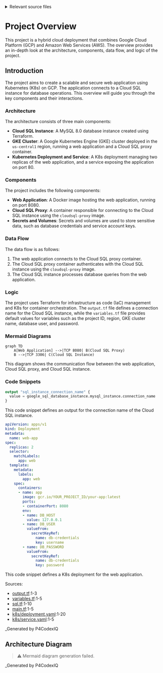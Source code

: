 <details>
<summary>Relevant source files</summary>

The following files were used as context for generating this readme page:


- [output.tf](output.tf)

- [variables.tf](variables.tf)

- [sql.tf](sql.tf)

- [main.tf](main.tf)

- [k8s/deployment.yaml](k8s/deployment.yaml)

- [k8s/service.yaml](k8s/service.yaml)

<!-- Add additional relevant files if fewer than 5 were provided -->
</details>

# Project Overview

This project is a hybrid cloud deployment that combines Google Cloud Platform (GCP) and Amazon Web Services (AWS). The overview provides an in-depth look at the architecture, components, data flow, and logic of the project.

## Introduction
The project aims to create a scalable and secure web application using Kubernetes (K8s) on GCP. The application connects to a Cloud SQL instance for database operations. This overview will guide you through the key components and their interactions.

### Architecture

The architecture consists of three main components:

*   **Cloud SQL Instance**: A MySQL 8.0 database instance created using Terraform.
*   **GKE Cluster**: A Google Kubernetes Engine (GKE) cluster deployed in the `us-central1` region, running a web application and a Cloud SQL proxy container.
*   **Kubernetes Deployment and Service**: A K8s deployment managing two replicas of the web application, and a service exposing the application on port 80.

### Components

The project includes the following components:

*   **Web Application**: A Docker image hosting the web application, running on port 8080.
*   **Cloud SQL Proxy**: A container responsible for connecting to the Cloud SQL instance using the `cloudsql-proxy` image.
*   **Secrets and Volumes**: Secrets and volumes are used to store sensitive data, such as database credentials and service account keys.

### Data Flow

The data flow is as follows:

1.  The web application connects to the Cloud SQL proxy container.
2.  The Cloud SQL proxy container authenticates with the Cloud SQL instance using the `cloudsql-proxy` image.
3.  The Cloud SQL instance processes database queries from the web application.

### Logic

The project uses Terraform for infrastructure as code (IaC) management and K8s for container orchestration. The `output.tf` file defines a connection name for the Cloud SQL instance, while the `variables.tf` file provides default values for variables such as the project ID, region, GKE cluster name, database user, and password.

### Mermaid Diagrams

```mermaid
graph TD
    A[Web Application] -->|TCP 8080| B(Cloud SQL Proxy)
    B -->|TCP 3306| C(Cloud SQL Instance)
```

This diagram shows the communication flow between the web application, Cloud SQL proxy, and Cloud SQL instance.

### Code Snippets

```terraform
output "sql_instance_connection_name" {
  value = google_sql_database_instance.mysql_instance.connection_name
}
```

This code snippet defines an output for the connection name of the Cloud SQL instance.

```yaml
apiVersion: apps/v1
kind: Deployment
metadata:
  name: web-app
spec:
  replicas: 2
  selector:
    matchLabels:
      app: web
  template:
    metadata:
      labels:
        app: web
    spec:
      containers:
      - name: app
        image: gcr.io/YOUR_PROJECT_ID/your-app:latest
        ports:
        - containerPort: 8080
        env:
        - name: DB_HOST
          value: 127.0.0.1
        - name: DB_USER
          valueFrom:
            secretKeyRef:
              name: db-credentials
              key: username
        - name: DB_PASSWORD
          valueFrom:
            secretKeyRef:
              name: db-credentials
              key: password
```

This code snippet defines a K8s deployment for the web application.

Sources:

*   [output.tf](output.tf):1-3
*   [variables.tf](variables.tf):1-5
*   [sql.tf](sql.tf):1-10
*   [main.tf](main.tf):1-5
*   [k8s/deployment.yaml](k8s/deployment.yaml):1-20
*   [k8s/service.yaml](k8s/service.yaml):1-5

_Generated by P4CodexIQ

## Architecture Diagram

> ⚠️ Mermaid diagram generation failed.

_Generated by P4CodexIQ
